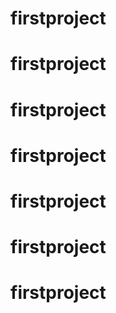# firstproject
# firstproject
# firstproject
# firstproject
# firstproject
# firstproject
# firstproject
